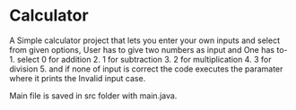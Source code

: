# Calculator

A Simple calculator project that lets you enter your own inputs and select from given options,
User has to give two numbers as input and 
 One has to-
    1. select 0 for addition
    2.       1 for subtraction
    3.       2 for multiplication
    4.       3 for division
    5.    and if none of input is correct the code executes the paramater where it prints the Invalid input case.


Main file is saved in src folder with main.java.
